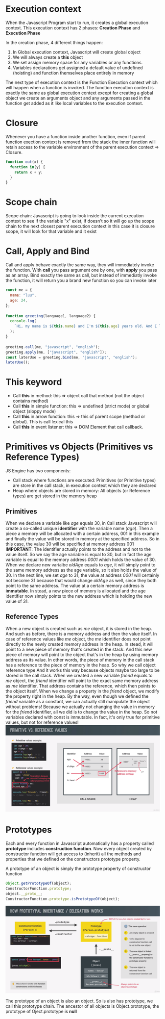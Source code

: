 # Execution context

When the Javascript Program start to run, it creates a global execution context. This execution context has 2 phases: **Creation Phase** and **Execution Phase**

In the creation phase, 4 different things happen:

1. In Global execution context, Javascript will create global object
2. We will always create a **this** object
3. We set assign memory space for any variables or any functions.
4. Variables declarations get assigned a default value of undefined (hoisting) and function themselves place entirely in memory

The next type of execution context is the Function Execution context which will happen when a function is invoked. The function execution context is exactly the same as global execution context except for creating a global object we create an arguments object and any arguments passed in the function get added as it like local variables to the execution context.

# Closure

Whenever you have a function inside another function, even if parent function exection context is removed from the stack the inner function will retain access to the variable environment of the parent execution context => Closure.

```javascript
function out(x) {
  function in(y) {
    return x + y;
  }
}
```

# Scope chain

Scope chain: Javascript is going to look inside the current execution context to see if the variable "x" exist, if doesn't so it will go up the scope chain to the next closest parent execution context in this case it is closure scope, it will look for that variable and it exist

# Call, Apply and Bind

Call and apply behave exactly the same way, they will immediately invoke the function. With **call** you pass argument one by one, with **apply** you pass as an array.
Bind exactly the same as call, but instead of immediatly invoke the function, it will return you a brand new function so you can invoke later

```javascript
const me = {
  name: "luu",
  age: 24,
};

function greeting(language1, language2) {
  console.log(
    `Hi, my name is ${this.name} and I'm ${this.age} years old. And I love ${language1} and ${language2}`
  );
}

greeting.call(me, "javascript", "english");
greeting.apply(me, ["javascript", "english"]);
const laterUse = greeting.bind(me, "javascript", "english");
laterUse();
```

# This keyword

- Call **this** in method: this => object call that method (not the object contains method)
- Call **this** in simple function: this => undefined (strict mode) or global object (sloppy mode)
- Call **this** in arrow function: this => this of parent scope (method or global). This is call lexical this
- Call **this** in event listener: this => DOM Element that call callback.

# Primitives vs Objects (Primitives vs Reference Types)

JS Engine has two components:

- Call stack where functions are executed: Primitives (or Primitive types) are store in the call stack, in execution context which they are declared
- Heap where objects are stored in memory: All objects (or Reference types) are get stored in the memory heap

## Primitives

When we declare a variable like _age_ equals 30, in Call stack Javascript will create a so-called unique **identifier** with the variable name (_age_). Then a piece a
memory will be allocated with a certain address, 001 in this example and finally the value will be stored in memory at the specified address. So in this case, the value 30 will be specified at memory address 001
**IMPORTANT**: The identifier actually points to the address and not to the value itself. So we say the age variable is equal to 30, but in fact the age variable is equal to the memory address _0001_ which holds the value of 30.
When we declare new varialbe _oldAge_ equals to _age_, it will simply point to the same memory address as the age variable, so it also holds the value of 30.
In the next line, we set _age_ to 31, the value at address _0001_ will certainly not become 31 because that would change _oldAge_ as well, since they both point to the same address. The value at a certain memory address is **immutable**. In stead, a new piece of memory is allocated and the age identifier now simply points to the new address which is holding the new value of 31.

## Reference Types

When a new object is created such as _me_ object, it is stored in the heap. And such as before, there is a memory address and then the value itself. In case of reference values like _me_ object, the _me_ identifier does not point directly to the newly created memory address in the heap. In stead, it will point to a new piece of memory that's created in the stack. And this new piece of memory will point to the object that's in the heap by using memory address as its value. In other words, the piece of memory in the call stack has a reference to the piece of memory in the heap. So why we call object reference type
And it works this way because objects maybe too large to be stored in the call stack.
When we created a new variable _friend_ equals to _me_ object, the _friend_ identifier will point to the exact same memory address as _me_ identifier. That address contains the reference, which then points to the object itself. When we change a property in the _friend_ object, we modify the property right in the heap. By the way, even though we defined the _friend_ variable as a constant, we can actually still manipulate the object without problems! Because we actually not changing the value in memory for the _friend_ identifier, all we did is to change the value in the heap. So not variables declared with const is immutable. In fact, it's only true for primitive values, but not for reference values!
![image](/images/primitive_reference.png)

# Prototypes

Each and every function in Javascript automatically has a property called **prototype** includes **construction function**. Now every object created by constructor function will get access to (inherit) all the methods and properties that we defined on the constructors prototype property.

A prototype of an object is simply the prototype property of constructor function

```javascript
Object.getPrototypeOf(object);
ConstructorFunction.prototype;
object.__proto__;
ConstructorFunction.prototype.isPrototypeOf(object);
```

![image](/images/constructor-function.png)

The prototype of an object is also an object. So is also has prototype, we call this prototype chain. The ancestor of all objects is Object.prototype, the prototype of Oject.prototype is **null**
